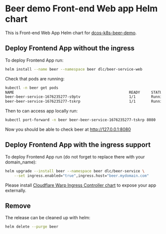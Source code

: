 # Beer demo Front-end Web app Helm chart

This is Front-end Web App Helm chart for [dcos-k8s-beer-demo](https://github.com/dcos/demos/tree/master/dcos-k8s-beer-demo/1.10).

## Deploy Frontend App without the ingress

To deploy Frontend App run:
```bash
helm install --name beer --namespace beer dlc/beer-service-web
```

Check that pods are running:

```bash
kubectl -n beer get pods
NAME                                                    READY     STATUS    RESTARTS   AGE
beer-beer-service-1676235277-s9ptv                      1/1       Running   0          2m
beer-beer-service-1676235277-tskrp                      1/1       Running   0          2m
```

Then to can access app locally run:
```bash
kubectl port-forward -n beer beer-beer-service-1676235277-tskrp 8080
```

Now you should be able to check beer at http://127.0.0.1:8080

## Deploy Frontend App with the ingress support

To deploy Frontend App run (do not forget to replace there with your domain_name):
```bash
helm upgrade --install beer --namespace beer dlc/beer-service \
    --set ingress.enabled="true",ingress.host="beer.mydomain.com"
```

Please install [Cloudflare Warp Ingress Controller chart](../cloudflare-warp-ingress) to expose your app externally.


## Remove

The release can be cleaned up with helm:

```bash
helm delete --purge beer
```
